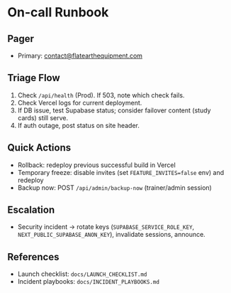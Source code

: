 # On-call Runbook

## Pager
- Primary: contact@flatearthequipment.com

## Triage Flow
1. Check `/api/health` (Prod). If 503, note which check fails.
2. Check Vercel logs for current deployment.
3. If DB issue, test Supabase status; consider failover content (study cards) still serve.
4. If auth outage, post status on site header.

## Quick Actions
- Rollback: redeploy previous successful build in Vercel
- Temporary freeze: disable invites (set `FEATURE_INVITES=false` env) and redeploy
- Backup now: POST `/api/admin/backup-now` (trainer/admin session)

## Escalation
- Security incident → rotate keys (`SUPABASE_SERVICE_ROLE_KEY`, `NEXT_PUBLIC_SUPABASE_ANON_KEY`), invalidate sessions, announce.

## References
- Launch checklist: `docs/LAUNCH_CHECKLIST.md`
- Incident playbooks: `docs/INCIDENT_PLAYBOOKS.md`
